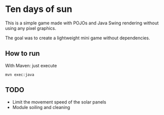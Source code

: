 # Ten days of sun

This is a simple game made with POJOs and Java Swing  rendering without using any pixel graphics.

The goal was to create a lightweight mini game without dependencies.


## How to run

With Maven: just execute 
```
mvn exec:java
```

## TODO
* Limit the movement speed of the solar panels
* Module soiling and cleaning